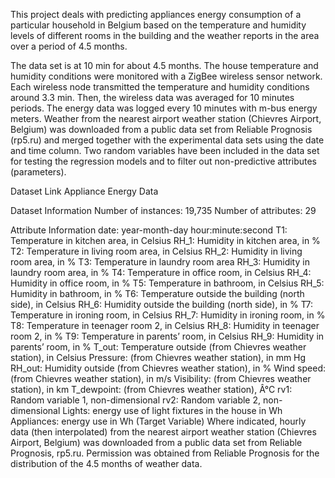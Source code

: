 This project deals with predicting appliances energy consumption of a particular household in Belgium based on the temperature and humidity levels of different rooms in the building and the weather reports in the area over a period of 4.5 months.

The data set is at 10 min for about 4.5 months. The house temperature and humidity conditions were monitored with a ZigBee wireless sensor network. Each wireless node transmitted the temperature and humidity conditions around 3.3 min. Then, the wireless data was averaged for 10 minutes periods. The energy data was logged every 10 minutes with m-bus energy meters. Weather from the nearest airport weather station (Chievres Airport, Belgium) was downloaded from a public data set from Reliable Prognosis (rp5.ru) and merged together with the experimental data sets using the date and time column. Two random variables have been included in the data set for testing the regression models and to filter out non-predictive attributes (parameters).

Dataset Link
Appliance Energy Data

Dataset Information
Number of instances: 19,735
Number of attributes: 29


Attribute Information
date: year-month-day hour:minute:second
T1: Temperature in kitchen area, in Celsius
RH_1: Humidity in kitchen area, in %
T2: Temperature in living room area, in Celsius
RH_2: Humidity in living room area, in %
T3: Temperature in laundry room area
RH_3: Humidity in laundry room area, in %
T4: Temperature in office room, in Celsius
RH_4: Humidity in office room, in %
T5: Temperature in bathroom, in Celsius
RH_5: Humidity in bathroom, in %
T6: Temperature outside the building (north side), in Celsius
RH_6: Humidity outside the building (north side), in %
T7: Temperature in ironing room, in Celsius
RH_7: Humidity in ironing room, in %
T8: Temperature in teenager room 2, in Celsius
RH_8: Humidity in teenager room 2, in %
T9: Temperature in parents’ room, in Celsius
RH_9: Humidity in parents’ room, in %
T_out: Temperature outside (from Chievres weather station), in Celsius
Pressure: (from Chievres weather station), in mm Hg
RH_out: Humidity outside (from Chievres weather station), in %
Wind speed: (from Chievres weather station), in m/s
Visibility: (from Chievres weather station), in km
T_dewpoint: (from Chievres weather station), Â°C
rv1: Random variable 1, non-dimensional
rv2: Random variable 2, non-dimensional
Lights: energy use of light fixtures in the house in Wh
Appliances: energy use in Wh (Target Variable)
Where indicated, hourly data (then interpolated) from the nearest airport weather station (Chievres Airport, Belgium) was downloaded from a public data set from Reliable Prognosis, rp5.ru. Permission was obtained from Reliable Prognosis for the distribution of the 4.5 months of weather data.

